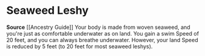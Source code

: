 ﻿---
id: '103'
name: Seaweed Leshy
rarity: Common
source: '[[DATABASE/source/Ancestry Guide|Ancestry Guide]]'
trait: null
type: Heritage

---
# Seaweed Leshy

**Source** [[Ancestry Guide]] 
Your body is made from woven seaweed, and you're just as comfortable underwater as on land. You gain a swim Speed of 20 feet, and you can always breathe underwater. However, your land Speed is reduced by 5 feet (to 20 feet for most seaweed leshys).